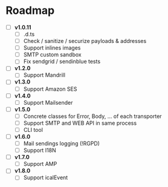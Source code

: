 # Roadmap

- [ ] **v1.0.11** 
  - [ ] .d.ts
  - [ ] Check / sanitize / securize payloads & addresses
  - [ ] Support inlines images
  - [ ] SMTP custom sandbox 
  - [ ] Fix sendgrid / sendinblue tests 

- [ ] **v1.2.0**
  - [ ] Support Mandrill

- [ ] **v1.3.0**
  - [ ] Support Amazon SES

- [ ] **v1.4.0**
  - [ ] Support Mailsender

- [ ] **v1.5.0**
  - [ ] Concrete classes for Error, Body, ... of each transporter
  - [ ] Support SMTP and WEB API in same process
  - [ ] CLI tool

- [ ] **v1.6.0**
  - [ ] Mail sendings logging (!RGPD)
  - [ ] Support I18N

- [ ] **v1.7.0**
  - [ ] Support AMP

- [ ] **v1.8.0**
  - [ ] Support icalEvent
